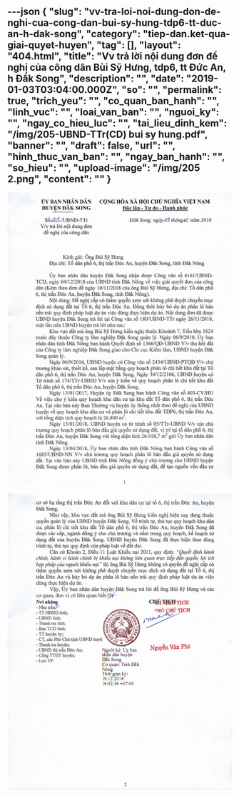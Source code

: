 ---json
{
    "slug": "vv-tra-loi-noi-dung-don-de-nghi-cua-cong-dan-bui-sy-hung-tdp6-tt-duc-an-h-dak-song",
    "category": "tiep-dan.ket-qua-giai-quyet-huyen",
    "tag": [],
    "layout": "404.html",
    "title": "Vv trả lời nội dung đơn đề nghị của công dân Bùi Sỹ Hưng, tdp6, tt Đức An, h Đắk Song",
    "description": "",
    "date": "2019-01-03T03:04:00.000Z",
    "so": "",
    "permalink": true,
    "trich_yeu": "",
    "co_quan_ban_hanh": "",
    "linh_vuc": "",
    "loai_van_ban": "",
    "nguoi_ky": "",
    "ngay_co_hieu_luc": "",
    "tai_lieu_dinh_kem": "/img/205-UBND-TTr(CD) bui sy hung.pdf",
    "banner": "",
    "draft": false,
    "url": "",
    "hinh_thuc_van_ban": "",
    "ngay_ban_hanh": "",
    "so_hieu": "",
    "upload-image": "/img/205 2.png",
    "__content__": ""
}
---
<p><img alt="" src="/img/205 1.png" /></p>

<p><img alt="" src="/img/205 2.png" /></p>